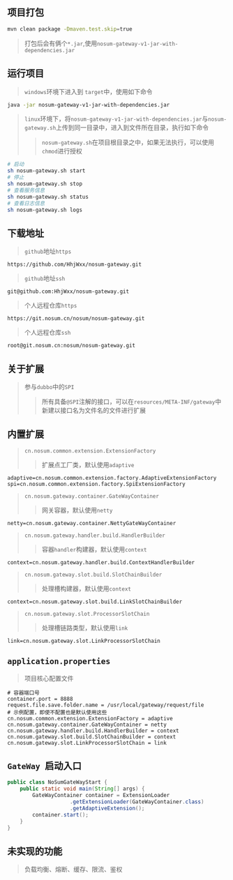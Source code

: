 ## 项目打包

```bash
mvn clean package -Dmaven.test.skip=true
```

> 打包后会有俩个`*.jar`,使用`nosum-gateway-v1-jar-with-dependencies.jar`

## 运行项目

> `windows`环境下进入到 `target`中，使用如下命令

```bash
java -jar nosum-gateway-v1-jar-with-dependencies.jar
```

> `linux`环境下，将`nosum-gateway-v1-jar-with-dependencies.jar`与`nosum-gateway.sh`上传到同一目录中，进入到文件所在目录，执行如下命令
>
> > `nosum-gateway.sh`在项目根目录之中，如果无法执行，可以使用 `chmod`进行授权

```bash
# 启动
sh nosum-gateway.sh start
# 停止
sh nosum-gateway.sh stop
# 查看服务信息
sh nosum-gateway.sh status
# 查看日志信息
sh nosum-gateway.sh logs
```

## 下载地址

> `github`地址`https`

```text
https://github.com/HhjWxx/nosum-gateway.git
```

> `github`地址`ssh`

```text
git@github.com:HhjWxx/nosum-gateway.git
```

> 个人远程仓库`https`

```text
https://git.nosum.cn/nosum/nosum-gateway.git
```

> 个人远程仓库`ssh`

```text
root@git.nosum.cn:nosum/nosum-gateway.git
```

## 关于扩展

> 参与`dubbo`中的`SPI`
>
> > 所有具备`@SPI`注解的接口，可以在`resources/META-INF/gateway`中新建以接口名为文件名的文件进行扩展

## 内置扩展

> `cn.nosum.common.extension.ExtensionFactory`
>
> > 扩展点工厂类，默认使用`adaptive`

```properties
adaptive=cn.nosum.common.extension.factory.AdaptiveExtensionFactory
spi=cn.nosum.common.extension.factory.SpiExtensionFactory
```

>`cn.nosum.gateway.container.GateWayContainer`
>
>> 网关容器，默认使用`netty`

```properties
netty=cn.nosum.gateway.container.NettyGateWayContainer
```

> `cn.nosum.gateway.handler.build.HandlerBuilder`
>
> > 容器`handler`构建器，默认使用`context`

```properties
context=cn.nosum.gateway.handler.build.ContextHandlerBuilder
```

> `cn.nosum.gateway.slot.build.SlotChainBuilder`
>
> > 处理槽构建器，默认使用`context`

```properties
context=cn.nosum.gateway.slot.build.LinkSlotChainBuilder
```

> `cn.nosum.gateway.slot.ProcessorSlotChain`
>
> > 处理槽链路类型，默认使用`link`

```properties
link=cn.nosum.gateway.slot.LinkProcessorSlotChain
```

## `application.properties`

> 项目核心配置文件

```properties
# 容器端口号
container.port = 8888
request.file.save.folder.name = /usr/local/gateway/request/file
# 示例配置，即使不配置也是默认使用这些
cn.nosum.common.extension.ExtensionFactory = adaptive
cn.nosum.gateway.container.GateWayContainer = netty
cn.nosum.gateway.handler.build.HandlerBuilder = context
cn.nosum.gateway.slot.build.SlotChainBuilder = context
cn.nosum.gateway.slot.LinkProcessorSlotChain = link
```

## `GateWay `启动入口

```java
public class NoSumGateWayStart {
    public static void main(String[] args) {
        GateWayContainer container = ExtensionLoader
                    .getExtensionLoader(GateWayContainer.class)
                    .getAdaptiveExtension();
        container.start();
    }
}
```

## 未实现的功能

> 负载均衡、熔断、缓存、限流、鉴权

